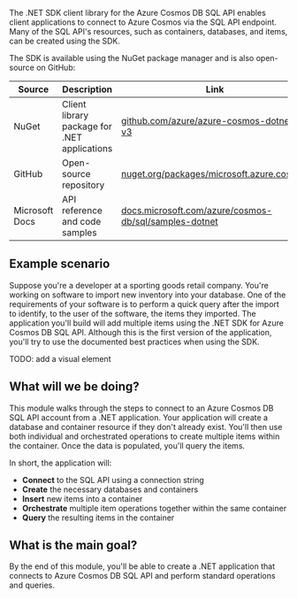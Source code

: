 The .NET SDK client library for the Azure Cosmos DB SQL API enables client applications to connect to Azure Cosmos via the SQL API endpoint. Many of the SQL API's resources, such as containers, databases, and items, can be created using the SDK.

The SDK is available using the NuGet package manager and is also open-source on GitHub:

| Source | Description | Link |
| --- | --- | --- |
| NuGet | Client library package for .NET applications | [github.com/azure/azure-cosmos-dotnet-v3](https://github.com/azure/azure-cosmos-dotnet-v3) |
| GitHub | Open-source repository | [nuget.org/packages/microsoft.azure.cosmos](https://www.nuget.org/packages/microsoft.azure.cosmos) |
| Microsoft Docs | API reference and code samples | [docs.microsoft.com/azure/cosmos-db/sql/samples-dotnet](/azure/cosmos-db/sql/samples-dotnet) |

## Example scenario

Suppose you're a developer at a sporting goods retail company. You're working on software to import new inventory into your database. One of the requirements of your software is to perform a quick query after the import to identify, to the user of the software, the items they imported. The application you'll build will add multiple items using the .NET SDK for Azure Cosmos DB SQL API. Although this is the first version of the application, you'll try to use the documented best practices when using the SDK.

TODO: add a visual element

## What will we be doing?

This module walks through the steps to connect to an Azure Cosmos DB SQL API account from a .NET application. Your application will create a database and container resource if they don't already exist. You'll then use both individual and orchestrated operations to create multiple items within the container. Once the data is populated, you'll query the items.

In short, the application will:

- **Connect** to the SQL API using a connection string
- **Create** the necessary databases and containers
- **Insert** new items into a container
- **Orchestrate** multiple item operations together within the same container
- **Query** the resulting items in the container

## What is the main goal?

By the end of this module, you'll be able to create a .NET application that connects to Azure Cosmos DB SQL API and perform standard operations and queries.
